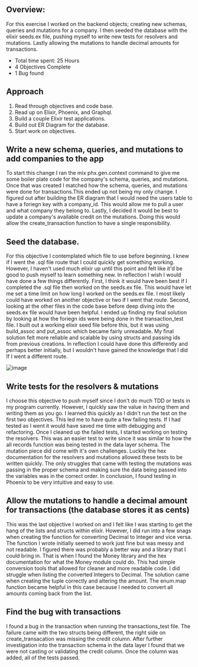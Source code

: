 ## Overview:
For this exercise I worked on the backend objects; creating new schemas, queries and mutations for a company. I then seeded the database with the elixir seeds.ex file, pushing myself to write new tests for resolvers and mutations. Lastly allowing the mutations to handle decimal amounts for transactions.

* Total time spent: 25 Hours
* 4 Objectives Complete
* 1 Bug found

## Approach
1. Read through objectives and code base.
2. Read up on Elixir, Phoenix, and Graphql.
3. Build a couple Elixir test applications.
4. Build out ER Diagram for the database.
5. Start work on objectives. 

## Write a new schema, queries, and mutations to add companies to the app
To start this change I ran the mix phx.gen.context command to give me some boiler plate code for the company's schema, queries, and mutations. Once that was created I matched how the schema, queries, and mutations were done for transactions.This ended up not being my only change. I figured out after building the ER diagram that I would need the users table to
have a foriegn key with a company_id. This would allow me to pull a user and what company they belong to. Lastly, I decided it would be best to update a company's available credit on the mutations. Doing this would allow the create_transaction function to have a single responsibility. 

## Seed the database.
For this objective I contemplated which file to use before beginning. I knew if I went the .sql file route that I could quickly get something working. However, I haven't used much elixir up until this point and felt like it'd be good to push myself to learn something new. In reflection I wish I would have done a few things differently. First, I think it would have been best if I completed the .sql file then worked on the seeds.ex file. This would have let me set a time limit on how long I worked on the seeds.ex file. I most likely could have worked on another objective or two if I went that route. Second, looking at the other files in the code base before deep diving into the seeds.ex file would have been helpful. I ended up finding my final solution by looking at how the foriegn ids were being done in the transaction_test file. I built out a working elixir seed file before this, but it was using build_assoc and put_assoc which became fairly unreadable. My final solution felt more reliable and scalable by using structs and passing ids from previous creations. In reflection I could have done this differently and perhaps better initially, but I wouldn't have gained the knowledge that I did If I went a different route.

![image](https://user-images.githubusercontent.com/46794273/144009695-f96aca92-d044-4fd8-81d8-928ffeb90e97.png)

## Write tests for the resolvers & mutations
I choose this objective to push myself since I don't do much TDD or tests in my program currently. However, I quickly saw the value in having them and writing them as you go. I learned this quickly as I didn't run the test on the first two objectives. This led me to have quite a few failing tests. If I had tested as I went it would have saved me time with debugging and refactoring. Once I cleaned up the failed tests, I started working on testing the resolvers. This was an easier test to write since it was similar to how the all records function was being tested in the data layer schema. The mutation piece did come with it's own challenges. Luckily the hex documentation for the resolvers and mutations allowed these tests to be written quickly. The only struggles that came with testing the mutations was passing in the proper schema and making sure the data being passed into the variables was in the correct order. In conclusion, I found testing in Phoenix to be very intuitive and easy to use.

## Allow the mutations to handle a decimal amount for transactions (the database stores it as cents)
This was the last objective I worked on and I felt like I was starting to get the hang of the lists and structs within elixir. However, I did run into a few snags when creating the function for converting Decimal to Integer and vice versa. The function I wrote initially seemed to work just fine but was messy and not readable. I figured there was probably a better way and a library that I could bring in. That is when I found the Money library and the hex documentation for what the Money module could do. This had simple conversion tools that allowed for cleaner and more readable code. I did struggle when listing the converted Integers to Decimal. The solution came when creating the tuple correctly and altering the amount. The enum.map function became helpful in this case because I needed to convert all amounts coming back from the list.  

## Find the bug with transactions
I found a bug in the transaction when running the transactions_test file. The failure came with the two structs being different, the right side on create_transacation was missing the credit column. After further investigation into the transaction schema in the data layer I found that we were not casting or validating the credit column. Once the column was added, all of the tests passed. 
